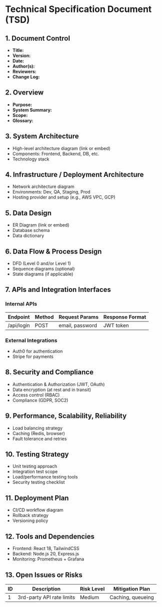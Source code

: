 # Technical Specification Document (TSD)

## 1. Document Control
- **Title:** 
- **Version:** 
- **Date:** 
- **Author(s):** 
- **Reviewers:** 
- **Change Log:** 

## 2. Overview
- **Purpose:**  
- **System Summary:**  
- **Scope:**  
- **Glossary:**  

## 3. System Architecture
- High-level architecture diagram (link or embed)
- Components: Frontend, Backend, DB, etc.
- Technology stack

## 4. Infrastructure / Deployment Architecture
- Network architecture diagram
- Environments: Dev, QA, Staging, Prod
- Hosting provider and setup (e.g., AWS VPC, GCP)

## 5. Data Design
- ER Diagram (link or embed)
- Database schema
- Data dictionary

## 6. Data Flow & Process Design
- DFD (Level 0 and/or Level 1)
- Sequence diagrams (optional)
- State diagrams (if applicable)

## 7. APIs and Integration Interfaces
### Internal APIs
| Endpoint   | Method | Request Params  | Response Format |
| ---------- | ------ | --------------- | --------------- |
| /api/login | POST   | email, password | JWT token       |

### External Integrations
- Auth0 for authentication
- Stripe for payments

## 8. Security and Compliance
- Authentication & Authorization (JWT, OAuth)
- Data encryption (at rest and in transit)
- Access control (RBAC)
- Compliance (GDPR, SOC2)

## 9. Performance, Scalability, Reliability
- Load balancing strategy
- Caching (Redis, browser)
- Fault tolerance and retries

## 10. Testing Strategy
- Unit testing approach
- Integration test scope
- Load/performance testing tools
- Security testing checklist

## 11. Deployment Plan
- CI/CD workflow diagram
- Rollback strategy
- Versioning policy

## 12. Tools and Dependencies
- Frontend: React 18, TailwindCSS
- Backend: Node.js 20, Express.js
- Monitoring: Prometheus + Grafana

## 13. Open Issues or Risks
| ID  | Description               | Risk Level | Mitigation Plan   |
| --- | ------------------------- | ---------- | ----------------- |
| 1   | 3rd-party API rate limits | Medium     | Caching, queueing |
